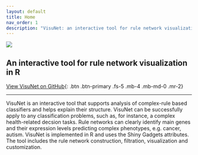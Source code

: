 ```yaml
---
layout: default
title: Home
nav_order: 1
description: "VisuNet: an interactive tool for rule network visualization in R"
---
```


![](https://github.com/komorowskilab/VisuNet/blob/master/images/VisuNet_logo.png?raw=true)


## An interactive tool for rule network visualization in R


[View VisuNet on GitHub](https://github.com/komorowskilab/VisuNet){: .btn .btn-primary .fs-5 .mb-4 .mb-md-0 .mr-2}

---

VisuNet is an interactive tool that supports analysis of complex-rule based classifiers and helps explain their structure. VisuNet can be successfully apply to any classification problems, such as, for instance, a complex health-related decsion tasks. Rule networks can clearly identify main genes and their expression levels predicting complex phenotypes, e.g. cancer, autism. 
VisuNet is implemented in R and uses the Shiny Gadgets attributes. The tool includes the rule network construction, filtration, visualization and customization.
